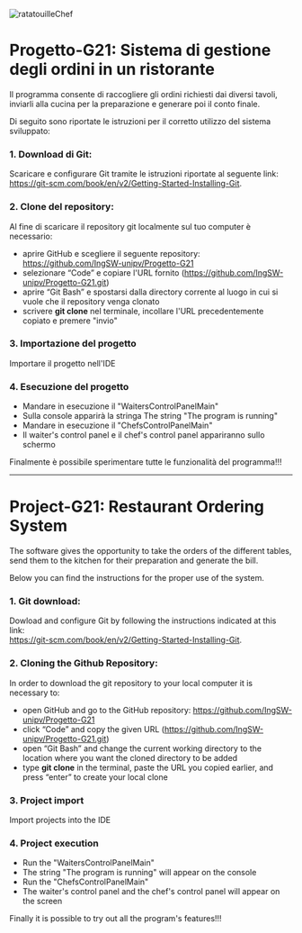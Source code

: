 ![ratatouilleChef](https://user-images.githubusercontent.com/80333382/131524931-c3568389-06af-4fc5-b0ba-8116288e7709.jpg)


# Progetto-G21: Sistema di gestione degli ordini in un ristorante

Il programma consente di raccogliere gli ordini richiesti dai diversi tavoli, inviarli alla cucina per la preparazione e 
generare poi il conto finale. 

Di seguito sono riportate le istruzioni per il corretto utilizzo del sistema sviluppato: 

### 1. Download di Git:
Scaricare e configurare Git tramite le istruzioni riportate al seguente link:                                                                                                       
https://git-scm.com/book/en/v2/Getting-Started-Installing-Git.

### 2. Clone del repository:
Al fine di scaricare il repository git localmente sul tuo computer è necessario:
* aprire GitHub e scegliere il seguente repository: https://github.com/IngSW-unipv/Progetto-G21
* selezionare “Code” e copiare l'URL fornito (https://github.com/IngSW-unipv/Progetto-G21.git)
* aprire “Git Bash” e spostarsi dalla directory corrente al luogo in cui si vuole che il repository venga clonato
* scrivere **git clone** nel terminale, incollare l'URL precedentemente copiato e premere "invio"

### 3. Importazione del progetto
Importare il progetto nell'IDE

### 4. Esecuzione del progetto
* Mandare in esecuzione il "WaitersControlPanelMain" 
* Sulla console apparirà la stringa The string "The program is running"
* Mandare in esecuzione il "ChefsControlPanelMain"
* Il waiter's control panel e il chef's control panel appariranno sullo schermo

Finalmente è possibile sperimentare tutte le funzionalità del programma!!!

***

# Project-G21: Restaurant Ordering System 


The software gives the opportunity to take the orders of the different tables, send them to the kitchen for their preparation 
and generate the bill. 

Below you can find the instructions for the proper use of the system.

### 1. Git download:
Dowload and configure Git by following the instructions indicated at this link:                                                                                                     
https://git-scm.com/book/en/v2/Getting-Started-Installing-Git.

### 2. Cloning the Github Repository:
In order to download the git repository to your local computer it is necessary to: 
* open GitHub and go to the GitHub repository: https://github.com/IngSW-unipv/Progetto-G21
* click “Code” and copy the given URL (https://github.com/IngSW-unipv/Progetto-G21.git)
* open “Git Bash” and change the current working directory to the location where you want the cloned directory to be added
* type **git clone** in the terminal, paste the URL you copied earlier, and press “enter” to create your local clone

### 3. Project import
Import projects into the IDE

### 4. Project execution
* Run the "WaitersControlPanelMain" 
* The string "The program is running" will appear on the console 
* Run the "ChefsControlPanelMain"
* The waiter's control panel and the chef's control panel will appear on the screen

Finally it is possible to try out all the program's features!!!
